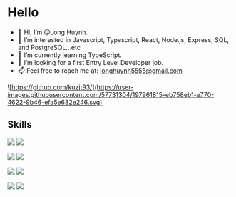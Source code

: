 # Hello
- 👋 Hi, I’m @Long Huynh.
- 👀 I’m interested in Javascript, Typescript, React, Node.js, Express, SQL, and PostgreSQL...etc
- 🌱 I’m currently learning TypeScript.
- 💞️ I’m looking for a first Entry Level Developer job.
- 📫 Feel free to reach me at: longhuynh5555@gmail.com

![https://github.com/kuzjt93/](https://user-images.githubusercontent.com/57731304/197961815-eb758eb1-e770-4622-9b46-efa5e682e246.svg)
## Skills
<img src="https://img.shields.io/badge/TypeScript-007ACC?style=for-the-badge&logo=typescript&logoColor=white"> <img src="https://img.shields.io/badge/Node.js-339933?style=for-the-badge&logo=nodedotjs&logoColor=white">

<img src="https://img.shields.io/badge/JavaScript-323330?style=for-the-badge&logo=javascript&logoColor=F7DF1E"> <img src="https://img.shields.io/badge/Express.js-000000?style=for-the-badge&logo=express&logoColor=white">

<img src="https://img.shields.io/badge/React-20232A?style=for-the-badge&logo=react&logoColor=61DAFB"> <img src="https://img.shields.io/badge/PostgreSQL-316192?style=for-the-badge&logo=postgresql&logoColor=white">

<img src="https://img.shields.io/badge/next.js-000000?style=for-the-badge&logo=nextdotjs&logoColor=white"> <img src="https://img.shields.io/badge/jQuery-0769AD?style=for-the-badge&logo=jquery&logoColor=white">

<!---
kuzjt93/kuzjt93 is a ✨ special ✨ repository because its `README.md` (this file) appears on your GitHub profile.
You can click the Preview link to take a look at your changes.
--->

